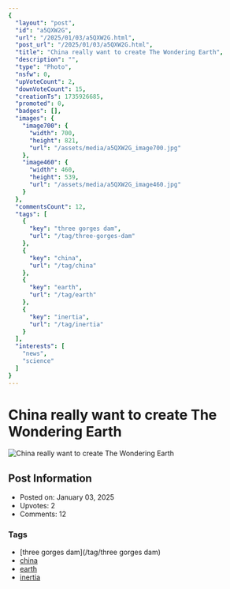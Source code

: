 ```yaml
---
{
  "layout": "post",
  "id": "a5QXW2G",
  "url": "/2025/01/03/a5QXW2G.html",
  "post_url": "/2025/01/03/a5QXW2G.html",
  "title": "China really want to create The Wondering Earth",
  "description": "",
  "type": "Photo",
  "nsfw": 0,
  "upVoteCount": 2,
  "downVoteCount": 15,
  "creationTs": 1735926685,
  "promoted": 0,
  "badges": [],
  "images": {
    "image700": {
      "width": 700,
      "height": 821,
      "url": "/assets/media/a5QXW2G_image700.jpg"
    },
    "image460": {
      "width": 460,
      "height": 539,
      "url": "/assets/media/a5QXW2G_image460.jpg"
    }
  },
  "commentsCount": 12,
  "tags": [
    {
      "key": "three gorges dam",
      "url": "/tag/three-gorges-dam"
    },
    {
      "key": "china",
      "url": "/tag/china"
    },
    {
      "key": "earth",
      "url": "/tag/earth"
    },
    {
      "key": "inertia",
      "url": "/tag/inertia"
    }
  ],
  "interests": [
    "news",
    "science"
  ]
}
---
```


# China really want to create The Wondering Earth

![China really want to create The Wondering Earth](/assets/media/a5QXW2G_image700.jpg)

## Post Information

- Posted on: January 03, 2025
- Upvotes: 2
- Comments: 12

### Tags

- [three gorges dam](/tag/three gorges dam)
- [china](/tag/china)
- [earth](/tag/earth)
- [inertia](/tag/inertia)
